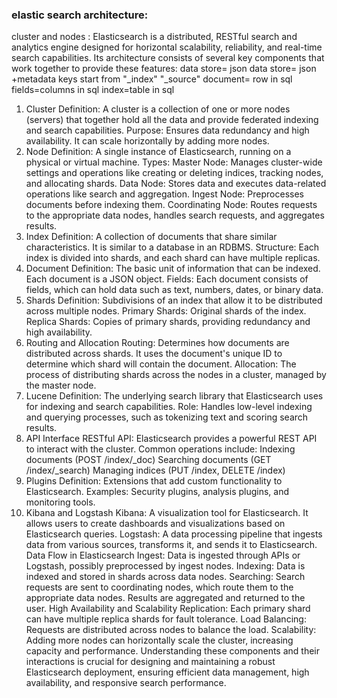 
### elastic search architecture: 
cluster and nodes :
Elasticsearch is a distributed, RESTful search and analytics engine designed for horizontal scalability, reliability, and real-time search capabilities. Its architecture consists of several key components that work together to provide these features:
 data store= json
 data store=  json +metadata
 keys start from "_index"  "_source"
 document= row in sql
 fields=columns in sql
 index=table in sql
   
  

1. Cluster
Definition: A cluster is a collection of one or more nodes (servers) that together hold all the data and provide federated indexing and search capabilities.
Purpose: Ensures data redundancy and high availability. It can scale horizontally by adding more nodes.
2. Node
Definition: A single instance of Elasticsearch, running on a physical or virtual machine.
Types:
Master Node: Manages cluster-wide settings and operations like creating or deleting indices, tracking nodes, and allocating shards.
Data Node: Stores data and executes data-related operations like search and aggregation.
Ingest Node: Preprocesses documents before indexing them.
Coordinating Node: Routes requests to the appropriate data nodes, handles search requests, and aggregates results.
3. Index
Definition: A collection of documents that share similar characteristics. It is similar to a database in an RDBMS.
Structure: Each index is divided into shards, and each shard can have multiple replicas.
4. Document
Definition: The basic unit of information that can be indexed. Each document is a JSON object.
Fields: Each document consists of fields, which can hold data such as text, numbers, dates, or binary data.
5. Shards
Definition: Subdivisions of an index that allow it to be distributed across multiple nodes.
Primary Shards: Original shards of the index.
Replica Shards: Copies of primary shards, providing redundancy and high availability.
6. Routing and Allocation
Routing: Determines how documents are distributed across shards. It uses the document's unique ID to determine which shard will contain the document.
Allocation: The process of distributing shards across the nodes in a cluster, managed by the master node.
7. Lucene
Definition: The underlying search library that Elasticsearch uses for indexing and search capabilities.
Role: Handles low-level indexing and querying processes, such as tokenizing text and scoring search results.
8. API Interface
RESTful API: Elasticsearch provides a powerful REST API to interact with the cluster. Common operations include:
Indexing documents (POST /index/_doc)
Searching documents (GET /index/_search)
Managing indices (PUT /index, DELETE /index)
9. Plugins
Definition: Extensions that add custom functionality to Elasticsearch.
Examples: Security plugins, analysis plugins, and monitoring tools.
10. Kibana and Logstash
Kibana: A visualization tool for Elasticsearch. It allows users to create dashboards and visualizations based on Elasticsearch queries.
Logstash: A data processing pipeline that ingests data from various sources, transforms it, and sends it to Elasticsearch.
Data Flow in Elasticsearch
Ingest: Data is ingested through APIs or Logstash, possibly preprocessed by ingest nodes.
Indexing: Data is indexed and stored in shards across data nodes.
Searching: Search requests are sent to coordinating nodes, which route them to the appropriate data nodes. Results are aggregated and returned to the user.
High Availability and Scalability
Replication: Each primary shard can have multiple replica shards for fault tolerance.
Load Balancing: Requests are distributed across nodes to balance the load.
Scalability: Adding more nodes can horizontally scale the cluster, increasing capacity and performance.
Understanding these components and their interactions is crucial for designing and maintaining a robust Elasticsearch deployment, ensuring efficient data management, high availability, and responsive search performance.
